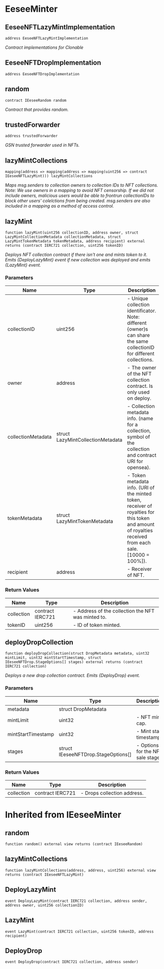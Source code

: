 # EeseeMinter


## EeseeNFTLazyMintImplementation

```solidity
address EeseeNFTLazyMintImplementation
```

_Contract implementations for Clonable_

## EeseeNFTDropImplementation

```solidity
address EeseeNFTDropImplementation
```

## random

```solidity
contract IEeseeRandom random
```

_Contract that provides random._

## trustedForwarder

```solidity
address trustedForwarder
```

_GSN trusted forwarder used in NFTs._

## lazyMintCollections

```solidity
mapping(address => mapping(address => mapping(uint256 => contract IEeseeNFTLazyMint))) lazyMintCollections
```

_Maps msg.senders to collection owners to collection IDs to NFT collections.
Note: We use owners in a mapping to avoid NFT censorship. 
If we did not include owners, malicious users would be able to frontrun collectionIDs to block other users' colelctions from being created.
msg.senders are also included in a mapping as a method of access control._

## lazyMint

```solidity
function lazyMint(uint256 collectionID, address owner, struct LazyMintCollectionMetadata collectionMetadata, struct LazyMintTokenMetadata tokenMetadata, address recipient) external returns (contract IERC721 collection, uint256 tokenID)
```

_Deploys NFT collection contract if there isn't one and mints token to it. Emits {DeployLazyMint} event if new collection was deployed and emits {LazyMint} event._

### Parameters

| Name | Type | Description |
| ---- | ---- | ----------- |
| collectionID | uint256 | - Unique collection identificator. Note: different {owner}s can share the same collectionID for different collections. |
| owner | address | - The owner of the NFT collection contract. Is only used on deploy. |
| collectionMetadata | struct LazyMintCollectionMetadata | - Collection metadata info. (name for a collection, symbol of the collection and contract URI for opensea). |
| tokenMetadata | struct LazyMintTokenMetadata | - Token metadata info. (URI of the minted token, receiver of royalties for this token and amount of royalties received from each sale. [10000 = 100%]). |
| recipient | address | - Receiver of NFT. |

### Return Values

| Name | Type | Description |
| ---- | ---- | ----------- |
| collection | contract IERC721 | - Address of the collection the NFT was minted to. |
| tokenID | uint256 | - ID of token minted. |

## deployDropCollection

```solidity
function deployDropCollection(struct DropMetadata metadata, uint32 mintLimit, uint32 mintStartTimestamp, struct IEeseeNFTDrop.StageOptions[] stages) external returns (contract IERC721 collection)
```

_Deploys a new drop collection contract. Emits {DeployDrop} event._

### Parameters

| Name | Type | Description |
| ---- | ---- | ----------- |
| metadata | struct DropMetadata |  |
| mintLimit | uint32 | - NFT mint cap. |
| mintStartTimestamp | uint32 | - Mint start timestamp. |
| stages | struct IEeseeNFTDrop.StageOptions[] | - Options for the NFT sale stages. |

### Return Values

| Name | Type | Description |
| ---- | ---- | ----------- |
| collection | contract IERC721 | - Drops collection address. |


# Inherited from IEeseeMinter

## random

```solidity
function random() external view returns (contract IEeseeRandom)
```

## lazyMintCollections

```solidity
function lazyMintCollections(address, address, uint256) external view returns (contract IEeseeNFTLazyMint)
```


## DeployLazyMint

```solidity
event DeployLazyMint(contract IERC721 collection, address sender, address owner, uint256 collectionID)
```

## LazyMint

```solidity
event LazyMint(contract IERC721 collection, uint256 tokenID, address recipient)
```

## DeployDrop

```solidity
event DeployDrop(contract IERC721 collection, address sender)
```


